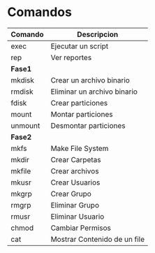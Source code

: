 # Comandos
| Comando | Descripcion |
| ------ | ------ |
| exec | Ejecutar un script |
| rep | Ver reportes |
| **Fase1** |
| mkdisk | Crear un archivo binario |
| rmdisk | Eliminar un archivo binario |
| fdisk  | Crear particiones |
| mount | Montar particiones |
| unmount | Desmontar particiones |
|  **Fase2** |
| mkfs | Make File System |
| mkdir | Crear Carpetas |
| mkfile | Crear archivos |
| mkusr | Crear Usuarios |
| mkgrp | Crear Grupo |
| rmgrp | Eliminar Grupo |
| rmusr | Eliminar Usuario |
| chmod | Cambiar Permisos |
| cat | Mostrar Contenido de un file |
